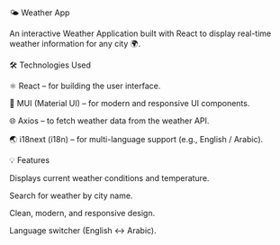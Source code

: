 🌤️ Weather App

An interactive Weather Application built with React to display real-time weather information for any city 🌍.

🛠️ Technologies Used

⚛️ React – for building the user interface.

🎨 MUI (Material UI) – for modern and responsive UI components.

🌐 Axios – to fetch weather data from the weather API.

🌏 i18next (i18n) – for multi-language support (e.g., English / Arabic).

💡 Features

Displays current weather conditions and temperature.

Search for weather by city name.

Clean, modern, and responsive design.

Language switcher (English ↔ Arabic).

